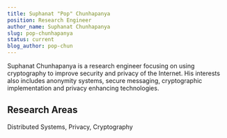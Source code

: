 ```yaml
---
title: Suphanat "Pop" Chunhapanya
position: Research Engineer
author_name: Suphanat Chunhapanya
slug: pop-chunhapanya
status: current
blog_author: pop-chun
---
```


Suphanat Chunhapanya is a research engineer focusing on using cryptography to improve security and privacy of the Internet.
His interests also includes anonymity systems, secure messaging, cryptographic implementation and privacy enhancing technologies.

## Research Areas

Distributed Systems, Privacy, Cryptography
